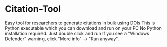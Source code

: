 # Citation-Tool
Easy tool for researchers to generate citations in bulk using DOIs
This is Python executable which you can download and run on your PC
No Python installation required. Just double click and run
If you see a "Windows Defender" warning, click "More info" → "Run anyway".
